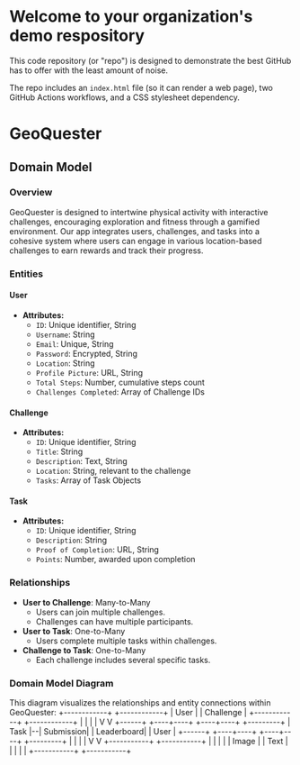# Welcome to your organization's demo respository
This code repository (or "repo") is designed to demonstrate the best GitHub has to offer with the least amount of noise.

The repo includes an `index.html` file (so it can render a web page), two GitHub Actions workflows, and a CSS stylesheet dependency.

# GeoQuester

## Domain Model

### Overview
GeoQuester is designed to intertwine physical activity with interactive challenges, encouraging exploration and fitness through a gamified environment. Our app integrates users, challenges, and tasks into a cohesive system where users can engage in various location-based challenges to earn rewards and track their progress.

### Entities

#### User
- **Attributes:**
  - `ID`: Unique identifier, String
  - `Username`: String
  - `Email`: Unique, String
  - `Password`: Encrypted, String
  - `Location`: String
  - `Profile Picture`: URL, String
  - `Total Steps`: Number, cumulative steps count
  - `Challenges Completed`: Array of Challenge IDs

#### Challenge
- **Attributes:**
  - `ID`: Unique identifier, String
  - `Title`: String
  - `Description`: Text, String
  - `Location`: String, relevant to the challenge
  - `Tasks`: Array of Task Objects

#### Task
- **Attributes:**
  - `ID`: Unique identifier, String
  - `Description`: String
  - `Proof of Completion`: URL, String
  - `Points`: Number, awarded upon completion

### Relationships
- **User to Challenge**: Many-to-Many
  - Users can join multiple challenges.
  - Challenges can have multiple participants.
- **User to Task**: One-to-Many
  - Users complete multiple tasks within challenges.
- **Challenge to Task**: One-to-Many
  - Each challenge includes several specific tasks.

### Domain Model Diagram
This diagram visualizes the relationships and entity connections within GeoQuester: 
       +------------+     +------------+
       |   User     |     |  Challenge |
       +------------+     +------------+
            |                   |
            |                   |
            V                   V
+------+  +----+----+     +----+----+    +---------+
| Task |--| Submission|  | Leaderboard|  |  User  |
+------+  +----+----+     +----+----+    +---------+
            |                   |
            |                   |
            V                   V
         +-----------+     +-----------+
         |           |     |           |
         |   Image   |     |   Text    |
         |           |     |           |
         +-----------+     +-----------+



